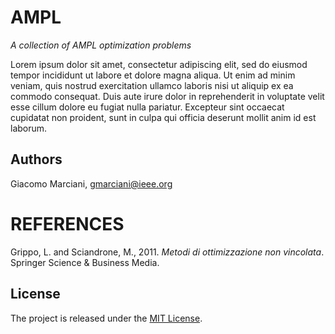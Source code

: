 # AMPL

*A collection of AMPL optimization problems*

Lorem ipsum dolor sit amet, consectetur adipiscing elit, sed do eiusmod tempor incididunt ut labore et dolore magna aliqua. Ut enim ad minim veniam, quis nostrud exercitation ullamco laboris nisi ut aliquip ex ea commodo consequat. Duis aute irure dolor in reprehenderit in voluptate velit esse cillum dolore eu fugiat nulla pariatur. Excepteur sint occaecat cupidatat non proident, sunt in culpa qui officia deserunt mollit anim id est laborum.

## Authors
Giacomo Marciani, [gmarciani@ieee.org](mailto:gmarciani@acm.org)

# REFERENCES
Grippo, L. and Sciandrone, M., 2011. *Metodi di ottimizzazione non vincolata*. Springer Science & Business Media.

## License
The project is released under the [MIT License](https://opensource.org/licenses/MIT).
